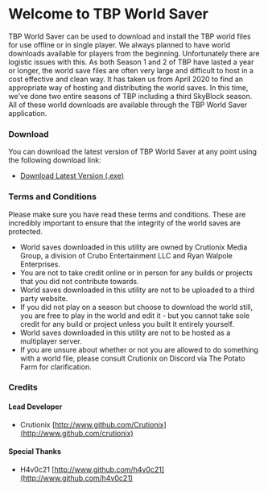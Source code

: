 # Welcome to TBP World Saver
 TBP World Saver can be used to download and install the TBP world files for use offline or in single player. We always planned to have world downloads available for players from the beginning. Unfortunately there are logistic issues with this. As both Season 1 and 2 of TBP have lasted a year or longer, the world save files are often very large and difficult to host in a cost effective and clean way.
 It has taken us from April 2020 to find an appropriate way of hosting and distributing the world saves. In this time, we've done two entire seasons of TBP including a third SkyBlock season. All of these world downloads are available through the TBP World Saver application.
 
### Download
You can download the latest version of TBP World Saver at any point using the following download link:
- [Download Latest Version (.exe)](https://www.ryanwalpole.com/h/tbpsaver/latest.exe)
 
### Terms and Conditions
Please make sure you have read these terms and conditions. These are incredibly important to ensure that the integrity of the world saves are protected.
- World saves downloaded in this utility are owned by Crutionix Media Group, a division of Crubo Entertainment LLC and Ryan Walpole Enterprises.
- You are not to take credit online or in person for any builds or projects that you did not contribute towards.
- World saves downloaded in this utility are not to be uploaded to a third party website.
- If you did not play on a season but choose to download the world still, you are free to play in the world and edit it - but you cannot take sole credit for any build or project unless you built it entirely yourself.
- World saves downloaded in this utility are not to be hosted as a multiplayer server.
- If you are unsure about whether or not you are allowed to do something with a world file, please consult Crutionix on Discord via The Potato Farm for clarification.

### Credits
#### Lead Developer
 - Crutionix [http://www.github.com/Crutionix](http://www.github.com/crutionix)
#### Special Thanks
 - H4v0c21 [http://www.github.com/h4v0c21](http://www.github.com/h4v0c21)
